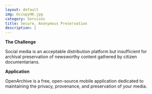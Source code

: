 ```yaml
---
layout: default
img: OccupyHK.jpg
category: Services
title: Secure, Anonymous Preservation
description: |
---
```

<b>The Challenge</b>
<p>Social media is an acceptable distribution platform but insufficient for archival preservation of newsworthy content gathered by citizen documentarians.</p>

<b>Application</b>
<p>OpenArchive is a free, open-source mobile application dedicated to maintaining the privacy, provenance, and preservation of your media.</p>

